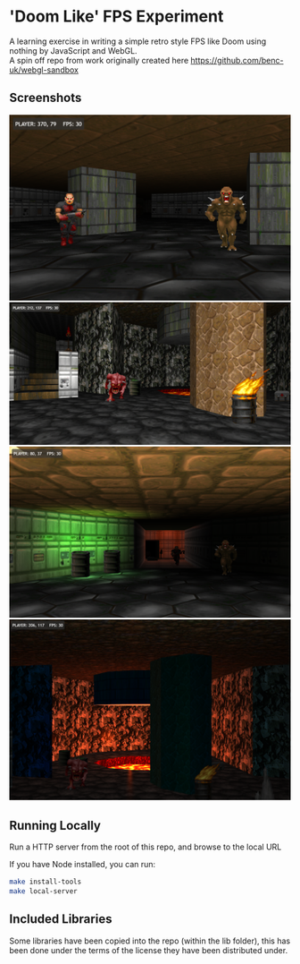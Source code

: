 # 'Doom Like' FPS Experiment

A learning exercise in writing a simple retro style FPS like Doom using nothing by JavaScript and WebGL.  
A spin off repo from work originally created here https://github.com/benc-uk/webgl-sandbox

## Screenshots

![screenshot](./etc/oldish.png)
![screenshot](./etc/demo.png)
![screenshot](./etc/lights-1.png)
![screenshot](./etc/lights-2.png)

## Running Locally

Run a HTTP server from the root of this repo, and browse to the local URL

If you have Node installed, you can run:

```bash
make install-tools
make local-server
```

## Included Libraries

Some libraries have been copied into the repo (within the lib folder), this has been done under the terms of the license they have been distributed under.